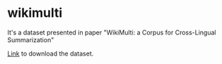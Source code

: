 # wikimulti

It's a dataset presented in paper "WikiMulti: a Corpus for Cross-Lingual Summarization" 

[Link](https://drive.google.com/file/d/1YOH3ihdyn-3bEPgTQdFCVdksX4inhrez/view?usp=sharing) to download the dataset.
